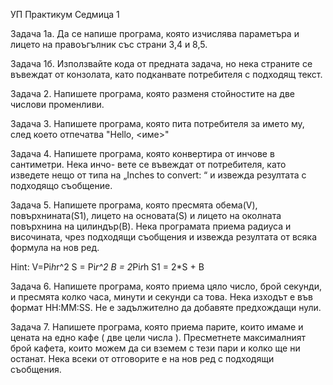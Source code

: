 УП Практикум Седмица 1


Задача 1а.
Да се напише програма, която изчислява параметъра и лицето на правоъгълник със страни 3,4 и 8,5.

Задача 1б.
Използвайте кода от предната задача, но нека страните се въвеждат от конзолата, като подканвате потребителя с подходящ текст.

Задача 2.
Напишете програма, която разменя стойностите на две числови променливи.

Задача 3.
Напишете програма, която пита потребителя за името му, след което отпечатва "Hello, <име>"

Задача 4.
Напишете програма, която конвертира от инчове в сантиметри. Нека инчо- вете се въвеждат от потребителя, като изведете нещо от типа на „Inches to convert: “ и извежда резултата с подходящо съобщение. 

Задача 5.
Напишете програма, която пресмята обема(V), повърхнината(S1), лицето на основата(S) и лицето на околната повърхнина на цилиндър(B). Нека програмата приема радиуса и височината, чрез подходящи съобщения и извежда резултата от всяка формула на нов ред.

Hint: V=Pi*h*r^2     S = Pi*r^2   B = 2*Pi*r*h   S1 = 2*S + B

Задача 6.
Напишете програма, която приема цяло число, брой секунди, и пресмята колко часа, минути и секунди са това. Нека изходът е във формат HH:MM:SS. Не е задължително да добавяте предхождащи нули.



Задача 7.
Напишете програма, която приема парите, които имаме и цената на едно кафе ( две цели числа ). Пресметнете максималният брой кафета, които можем да си вземем с тези пари и колко ще ни останат. Нека всеки от отговорите е на нов ред с подходящи съобщения.





